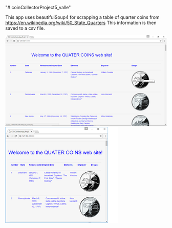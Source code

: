 "# coinCollectorProject5_valle"

This app uses beautifulSoup4 for scrapping a table of quarter coins from
	https://en.wikipedia.org/wiki/50_State_Quarters
	This information is then saved to a csv file.

![alt text](screenshots/quaters_page.png "Screen shot of site")
![alt text](screenshots/page.png "Smaller screen view")
